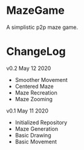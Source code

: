 # MazeGame

A simplistic p2p maze game.

# ChangeLog

v0.2 May 12 2020
- Smoother Movement
- Centered Maze
- Maze Recreation
- Maze Zooming

v0.1 May 11 2020
- Initialized Repository
- Maze Generation
- Basic Drawing
- Basic Movement
